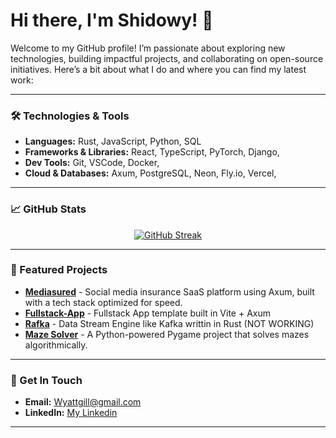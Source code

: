 # Hi there, I'm Shidowy! 👋

Welcome to my GitHub profile! I’m passionate about exploring new technologies, building impactful projects, and collaborating on open-source initiatives. Here’s a bit about what I do and where you can find my latest work:

---

### 🛠 Technologies & Tools
- **Languages:** Rust, JavaScript, Python, SQL
- **Frameworks & Libraries:** React, TypeScript, PyTorch, Django,
- **Dev Tools:** Git, VSCode, Docker,
- **Cloud & Databases:** Axum, PostgreSQL, Neon, Fly.io, Vercel, 

---

### 📈 GitHub Stats
<p align="center">
  <a href="https://git.io/streak-stats"><img src="https://streak-stats.demolab.com?user=Shidowy&theme=tokyonight-duo" alt="GitHub Streak" /></a>
</p>

---

### 🚀 Featured Projects

- **[Mediasured](https://mediasured.com)** - Social media insurance SaaS platform using Axum, built with a tech stack optimized for speed.
- **[Fullstack-App](https://github.com/Shidowy/MazeSolver)** - Fullstack App template built in Vite + Axum
- **[Rafka](https://github.com/Shidowy/rafka)** - Data Stream Engine like Kafka writtin in Rust (NOT WORKING)
- **[Maze Solver](https://github.com/Shidowy/MazeSolver)** - A Python-powered Pygame project that solves mazes algorithmically.
  
---

### 📌 Get In Touch
- **Email:** [Wyattgill@gmail.com](wyattgill2009@gmail.com)
- **LinkedIn:** [My Linkedin](https://www.linkedin.com/in/wyatt-gill-17380b323/)

---

